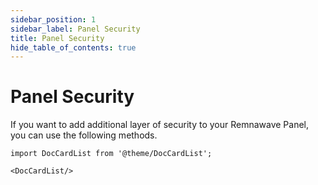 ```yaml
---
sidebar_position: 1
sidebar_label: Panel Security
title: Panel Security
hide_table_of_contents: true
---
```


# Panel Security

If you want to add additional layer of security to your Remnawave Panel, you can use the following methods.

```mdx-code-block
import DocCardList from '@theme/DocCardList';

<DocCardList/>
```

